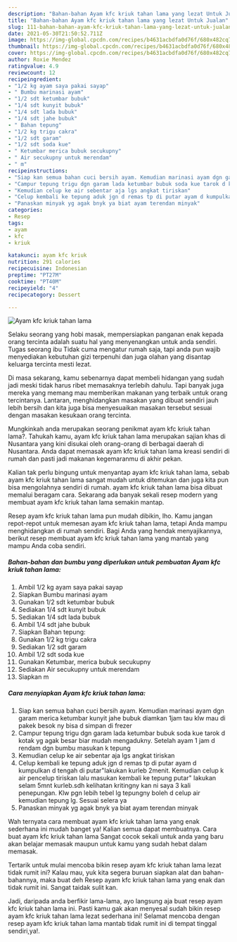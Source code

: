 ```yaml
---
description: "Bahan-bahan Ayam kfc kriuk tahan lama yang lezat Untuk Jualan"
title: "Bahan-bahan Ayam kfc kriuk tahan lama yang lezat Untuk Jualan"
slug: 111-bahan-bahan-ayam-kfc-kriuk-tahan-lama-yang-lezat-untuk-jualan
date: 2021-05-30T21:50:52.711Z
image: https://img-global.cpcdn.com/recipes/b4631acbdfa0d76f/680x482cq70/ayam-kfc-kriuk-tahan-lama-foto-resep-utama.jpg
thumbnail: https://img-global.cpcdn.com/recipes/b4631acbdfa0d76f/680x482cq70/ayam-kfc-kriuk-tahan-lama-foto-resep-utama.jpg
cover: https://img-global.cpcdn.com/recipes/b4631acbdfa0d76f/680x482cq70/ayam-kfc-kriuk-tahan-lama-foto-resep-utama.jpg
author: Roxie Mendez
ratingvalue: 4.9
reviewcount: 12
recipeingredient:
- "1/2 kg ayam saya pakai sayap"
- " Bumbu marinasi ayam"
- "1/2 sdt ketumbar bubuk"
- "1/4 sdt kunyit bubuk"
- "1/4 sdt lada bubuk"
- "1/4 sdt jahe bubuk"
- " Bahan tepung"
- "1/2 kg trigu cakra"
- "1/2 sdt garam"
- "1/2 sdt soda kue"
- " Ketumbar merica bubuk secukupny"
- " Air secukupny untuk merendam"
- " m"
recipeinstructions:
- "Siap kan semua bahan cuci bersih ayam. Kemudian marinasi ayam dgn garam merica ketumbar kunyit jahe bubuk diamkan 1jam tau klw mau di pakek besok ny bisa d simpan di frezer"
- "Campur tepung trigu dgn garam lada ketumbar bubuk soda kue tarok d kotak yg agak besar biar mudah mengadukny. Setelah ayam 1 jam d rendam dgn bumbu masukan k tepung"
- "Kemudian celup ke air sebentar aja lgs angkat tiriskan"
- "Celup kembali ke tepung aduk jgn d remas tp di putar ayam d kumpulkan d tengah di putar&#34;lakukan kurleb 2menit. Kemudian celup k air pencelup tiriskan lalu masukan kembali ke tepung putar&#34; lakukan selam 5mnt kurleb.sdh kelihatan kritingny kan ni saya 3 kali penepungan. Klw pgn lebih tebel lg tepungny boleh d celup air kemudian tepung lg. Sesuai selera ya"
- "Panaskan minyak yg agak bnyk ya biat ayam terendan minyak"
categories:
- Resep
tags:
- ayam
- kfc
- kriuk

katakunci: ayam kfc kriuk 
nutrition: 291 calories
recipecuisine: Indonesian
preptime: "PT27M"
cooktime: "PT40M"
recipeyield: "4"
recipecategory: Dessert

---
```



![Ayam kfc kriuk tahan lama](https://img-global.cpcdn.com/recipes/b4631acbdfa0d76f/680x482cq70/ayam-kfc-kriuk-tahan-lama-foto-resep-utama.jpg)

Selaku seorang yang hobi masak, mempersiapkan panganan enak kepada orang tercinta adalah suatu hal yang menyenangkan untuk anda sendiri. Tugas seorang ibu Tidak cuma mengatur rumah saja, tapi anda pun wajib menyediakan kebutuhan gizi terpenuhi dan juga olahan yang disantap keluarga tercinta mesti lezat.

Di masa  sekarang, kamu sebenarnya dapat membeli hidangan yang sudah jadi meski tidak harus ribet memasaknya terlebih dahulu. Tapi banyak juga mereka yang memang mau memberikan makanan yang terbaik untuk orang tercintanya. Lantaran, menghidangkan masakan yang dibuat sendiri jauh lebih bersih dan kita juga bisa menyesuaikan masakan tersebut sesuai dengan masakan kesukaan orang tercinta. 



Mungkinkah anda merupakan seorang penikmat ayam kfc kriuk tahan lama?. Tahukah kamu, ayam kfc kriuk tahan lama merupakan sajian khas di Nusantara yang kini disukai oleh orang-orang di berbagai daerah di Nusantara. Anda dapat memasak ayam kfc kriuk tahan lama kreasi sendiri di rumah dan pasti jadi makanan kegemaranmu di akhir pekan.

Kalian tak perlu bingung untuk menyantap ayam kfc kriuk tahan lama, sebab ayam kfc kriuk tahan lama sangat mudah untuk ditemukan dan juga kita pun bisa mengolahnya sendiri di rumah. ayam kfc kriuk tahan lama bisa dibuat memalui beragam cara. Sekarang ada banyak sekali resep modern yang membuat ayam kfc kriuk tahan lama semakin mantap.

Resep ayam kfc kriuk tahan lama pun mudah dibikin, lho. Kamu jangan repot-repot untuk memesan ayam kfc kriuk tahan lama, tetapi Anda mampu menghidangkan di rumah sendiri. Bagi Anda yang hendak menyajikannya, berikut resep membuat ayam kfc kriuk tahan lama yang mantab yang mampu Anda coba sendiri.

<!--inarticleads1-->

##### Bahan-bahan dan bumbu yang diperlukan untuk pembuatan Ayam kfc kriuk tahan lama:

1. Ambil 1/2 kg ayam saya pakai sayap
1. Siapkan  Bumbu marinasi ayam
1. Gunakan 1/2 sdt ketumbar bubuk
1. Sediakan 1/4 sdt kunyit bubuk
1. Sediakan 1/4 sdt lada bubuk
1. Ambil 1/4 sdt jahe bubuk
1. Siapkan  Bahan tepung:
1. Gunakan 1/2 kg trigu cakra
1. Sediakan 1/2 sdt garam
1. Ambil 1/2 sdt soda kue
1. Gunakan  Ketumbar, merica bubuk secukupny
1. Sediakan  Air secukupny untuk merendam
1. Siapkan  m




<!--inarticleads2-->

##### Cara menyiapkan Ayam kfc kriuk tahan lama:

1. Siap kan semua bahan cuci bersih ayam. Kemudian marinasi ayam dgn garam merica ketumbar kunyit jahe bubuk diamkan 1jam tau klw mau di pakek besok ny bisa d simpan di frezer
1. Campur tepung trigu dgn garam lada ketumbar bubuk soda kue tarok d kotak yg agak besar biar mudah mengadukny. Setelah ayam 1 jam d rendam dgn bumbu masukan k tepung
1. Kemudian celup ke air sebentar aja lgs angkat tiriskan
1. Celup kembali ke tepung aduk jgn d remas tp di putar ayam d kumpulkan d tengah di putar&#34;lakukan kurleb 2menit. Kemudian celup k air pencelup tiriskan lalu masukan kembali ke tepung putar&#34; lakukan selam 5mnt kurleb.sdh kelihatan kritingny kan ni saya 3 kali penepungan. Klw pgn lebih tebel lg tepungny boleh d celup air kemudian tepung lg. Sesuai selera ya
1. Panaskan minyak yg agak bnyk ya biat ayam terendan minyak




Wah ternyata cara membuat ayam kfc kriuk tahan lama yang enak sederhana ini mudah banget ya! Kalian semua dapat membuatnya. Cara buat ayam kfc kriuk tahan lama Sangat cocok sekali untuk anda yang baru akan belajar memasak maupun untuk kamu yang sudah hebat dalam memasak.

Tertarik untuk mulai mencoba bikin resep ayam kfc kriuk tahan lama lezat tidak rumit ini? Kalau mau, yuk kita segera buruan siapkan alat dan bahan-bahannya, maka buat deh Resep ayam kfc kriuk tahan lama yang enak dan tidak rumit ini. Sangat taidak sulit kan. 

Jadi, daripada anda berfikir lama-lama, ayo langsung aja buat resep ayam kfc kriuk tahan lama ini. Pasti kamu gak akan menyesal sudah bikin resep ayam kfc kriuk tahan lama lezat sederhana ini! Selamat mencoba dengan resep ayam kfc kriuk tahan lama mantab tidak rumit ini di tempat tinggal sendiri,ya!.

